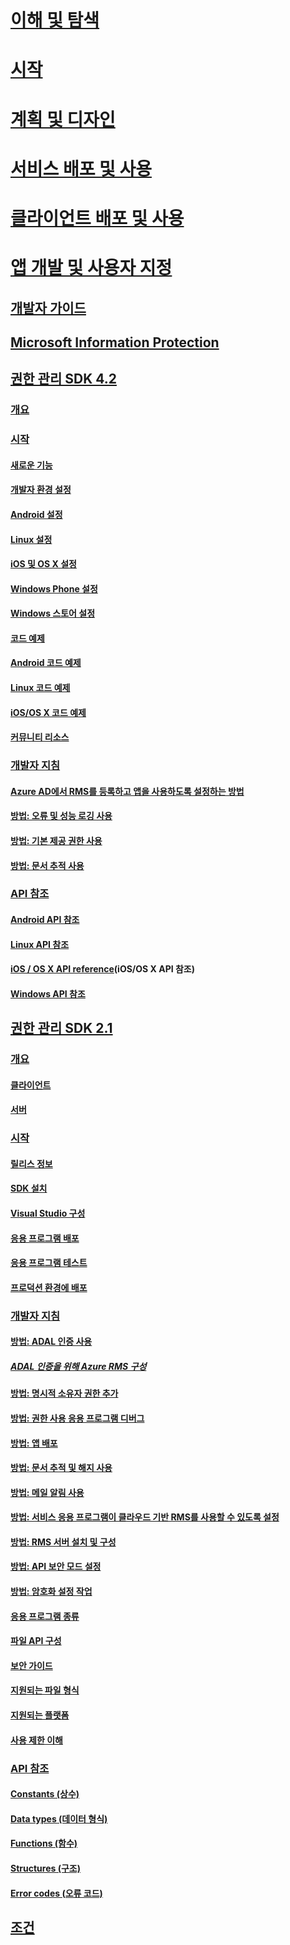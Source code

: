 # [이해 및 탐색](/information-protection/understand-explore/what-is-information-protection)
# [시작](/information-protection/get-started/requirements-azure-rms)
# [계획 및 디자인](/information-protection/plan-design/deployment-roadmap)
# [서비스 배포 및 사용](/information-protection/deploy-use/activate-service)
# [클라이언트 배포 및 사용](/information-protection/rms-client/use-client)
# [앱 개발 및 사용자 지정](developers-guide.md)
## [개발자 가이드](developers-guide.md)
## [Microsoft Information Protection](https://aka.ms/mipsdkdocs)
## [권한 관리 SDK 4.2](active-directory-rights-management-services-multi-platform-thin-client-sdk-portal.md)
### [개요](overview.md)
### [시작](get-started.md)
#### [새로운 기능](release-notes.md)
#### [개발자 환경 설정](setup-Developer-environment.md)
#### [Android 설정](android-sdk.md)
#### [Linux 설정](linux-setup.md)
#### [iOS 및 OS X 설정](ios-sdk.md)
#### [Windows Phone 설정](windows-phone-apps.md)
#### [Windows 스토어 설정](winrt-sdk.md)
#### [코드 예제](code-examples.md)
#### [Android 코드 예제](android-code.md)
#### [Linux 코드 예제](linux-c-code-examples.md)
#### [iOS/OS X 코드 예제](ios-os-x-code-examples.md)
#### [커뮤니티 리소스](community-resources.md)
### [개발자 지침](core-concepts.md)
#### [Azure AD에서 RMS를 등록하고 앱을 사용하도록 설정하는 방법](authentication-integration.md)
#### [방법: 오류 및 성능 로깅 사용](enabling-logging.md)
#### [방법: 기본 제공 권한 사용](built-in-rights-usage-restriction-reference.md)
#### [방법: 문서 추적 사용](how-to-use-document-tracking.md)
### [API 참조](api-reference-4-2.md)
#### [Android API 참조](https://msdn.microsoft.com/library/dn758245.aspx)
#### [Linux API 참조](linux-c-api-reference.md)
#### [iOS / OS X API reference](https://msdn.microsoft.com/library/dn758306.aspx)(iOS/OS X API 참조)
#### [Windows API 참조](https://msdn.microsoft.com/library/dn891914.aspx)
## [권한 관리 SDK 2.1](microsoft-information-protection-and-control-client-portal.md)
### [개요](ad-rms-overview.md)
#### [클라이언트](ad-rms-client.md)
#### [서버](ad-rms-server.md)
### [시작](getting-started-with-ad-rms-2-0.md)
#### [릴리스 정보](release-notes-rtm.md)
#### [SDK 설치](install-the-rms-sdk.md)
#### [Visual Studio 구성](how-to-configure-a-visual-studio-project-to-use-the-ad-rms-sdk-2-0.md)
#### [응용 프로그램 배포](developing-your-application.md)
#### [응용 프로그램 테스트](how-to-set-up-your-test-environment.md)
#### [프로덕션 환경에 배포](deploying-your-application.md)
### [개발자 지침](Developer-notes.md)
#### [방법: ADAL 인증 사용](how-to-use-adal-authentication.md)
##### [ADAL 인증을 위해 Azure RMS 구성](adal-auth.md)
#### [방법: 명시적 소유자 권한 추가](add-explicit-owner-rights.md)
#### [방법: 권한 사용 응용 프로그램 디버그](debugging-applications-that-use-ad-rms.md)
#### [방법: 앱 배포](how-to-deploy-app.md)
#### [방법: 문서 추적 및 해지 사용](tracking-content.md)
#### [방법: 메일 알림 사용](how-to-enable-email-notification.md)
#### [방법: 서비스 응용 프로그램이 클라우드 기반 RMS를 사용할 수 있도록 설정](how-to-use-file-api-with-aadrm-cloud.md)
#### [방법: RMS 서버 설치 및 구성](how-to-install-and-configure-an-rms-server.md)
#### [방법: API 보안 모드 설정](setting-the-api-security-mode-api-mode.md)
#### [방법: 암호화 설정 작업](working-with-encryption.md)
#### [응용 프로그램 종류](application-types.md)
#### [파일 API 구성](file-api-configuration.md)
#### [보안 가이드](security-guidelines.md)
#### [지원되는 파일 형식](supported-file-formats.md)
#### [지원되는 플랫폼](supported-platforms.md)
#### [사용 제한 이해](understanding-usage-restrictions.md)
### [API 참조](api-reference-2-1.md)
#### [Constants (상수)](https://msdn.microsoft.com/library/hh535291.aspx)
#### [Data types (데이터 형식)](https://msdn.microsoft.com/library/hh535288.aspx)
#### [Functions (함수)](https://msdn.microsoft.com/library/hh535289.aspx)
#### [Structures (구조)](https://msdn.microsoft.com/library/hh535294.aspx)
#### [Error codes (오류 코드)](https://msdn.microsoft.com/library/hh535248.aspx)
## [조건](terms.md) 
